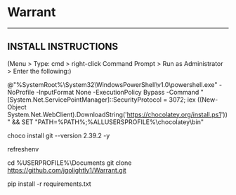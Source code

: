 # Warrant
-------------------------------------------------------------------------------
INSTALL INSTRUCTIONS
-------------------------------------------------------------------------------
(Menu > Type: cmd > right-click Command Prompt > Run as Administrator > Enter the following:)

@"%SystemRoot%\System32\WindowsPowerShell\v1.0\powershell.exe" -NoProfile -InputFormat None -ExecutionPolicy Bypass -Command " [System.Net.ServicePointManager]::SecurityProtocol = 3072; iex ((New-Object System.Net.WebClient).DownloadString('https://chocolatey.org/install.ps1'))" && SET "PATH=%PATH%;%ALLUSERSPROFILE%\chocolatey\bin"

choco install git --version 2.39.2 -y

refreshenv

cd %USERPROFILE%\Documents
git clone https://github.com/jgolightly1/Warrant.git

pip install -r requirements.txt
